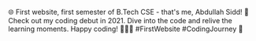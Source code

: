 🌐 First website, first semester of B.Tech CSE - that's me, Abdullah Sidd! 🚀 Check out my coding debut in 2021. Dive into the code and relive the learning moments. Happy coding! 👨‍💻✨ #FirstWebsite #CodingJourney 🚀
